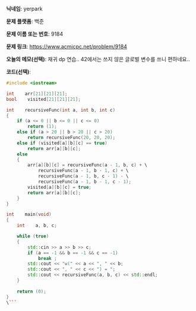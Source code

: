 **닉네임**: yerpark  

**문제 플랫폼**: 백준

**문제 이름 또는 번호**: 9184

**문제 링크**: https://www.acmicpc.net/problem/9184

**오늘의 메모(선택)**: 재귀 dp 연습.. 42에서는 쓰지 않은 글로벌 변수를 쓰니 편하네요.. 

**코드(선택)**:

```c++
#include <iostream>

int    arr[21][21][21];
bool    visited[21][21][21];

int    recursiveFunc(int a, int b, int c)
{
    if (a <= 0 || b <= 0 || c <= 0)
        return (1);
    else if (a > 20 || b > 20 || c > 20)
        return recursiveFunc(20, 20, 20);
    else if (visited[a][b][c] == true)
        return arr[a][b][c];
    else
    {
        arr[a][b][c] = recursiveFunc(a - 1, b, c) + \
            recursiveFunc(a - 1, b - 1, c) + \
            recursiveFunc(a - 1, b, c - 1) - \
            recursiveFunc(a - 1, b - 1, c - 1);
        visited[a][b][c] = true;
        return arr[a][b][c];
    }
}

int    main(void)
{
    int    a, b, c;

    while (true)
    {
        std::cin >> a >> b >> c;
        if (a == -1 && b == -1 && c == -1)
            break ;
        std::cout << "w(" << a << ", " << b;
        std::cout << ", " << c << ") = ";
        std::cout << recursiveFunc(a, b, c) << std::endl;
    }
    
    return (0);
}
\```
